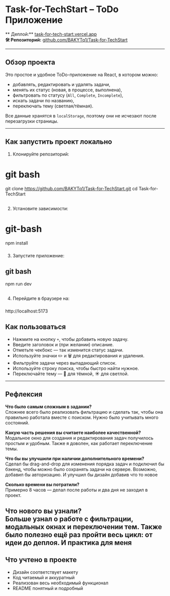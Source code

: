 # Task-for-TechStart – ToDo Приложение

** Деплой:** [task-for-tech-start.vercel.app](https://task-for-tech-start.vercel.app/)  
**🛠 Репозиторий:** [github.com/BAKYTq1/Task-for-TechStart](https://github.com/BAKYTq1/Task-for-TechStart)

---

## Обзор проекта

Это простое и удобное ToDo-приложение на React, в котором можно:

- добавлять, редактировать и удалять задачи,
- менять их статус (новая, в процессе, выполнена),
- фильтровать по статусу (`All`, `Complete`, `Incomplete`),
- искать задачи по названию,
- переключать тему (светлая/тёмная).

Все данные хранятся в `localStorage`, поэтому они не исчезают после перезагрузки страницы.

---

##  Как запустить проект локально

1. Клонируйте репозиторий:

# git bash
git clone https://github.com/BAKYTq1/Task-for-TechStart.git
cd Task-for-TechStart
##

2. Установите зависимости:

#  git-bash
npm install
###

3. Запустите приложение:
## git bash
npm run dev
##

4. Перейдите в браузере на:

###
http://localhost:5173
###


## Как пользоваться

- Нажмите на кнопку `+`, чтобы добавить новую задачу.
- Введите заголовок и (при желании) описание.
- Отметьте чекбокс — так изменится статус задачи.
- Используйте значки ✏️ и 🗑️ для редактирования и удаления.
- Фильтруйте задачи через выпадающий список.
- Используйте строку поиска, чтобы быстро найти нужное.
- Переключайте тему — 🌙 для тёмной, ☀️ для светлой.

---

## Рефлексия

**Что было самым сложным в задании?**  
Сложнее всего было реализовать фильтрацию и сделать так, чтобы она правильно работала вместе с поиском. Нужно было учитывать много состояний.

**Какую часть решения вы считаете наиболее качественной?**  
Модальное окно для создания и редактирования задач получилось простым и удобным. Также я доволен, как работает переключение темы.

**Что бы вы улучшили при наличии дополнительного времени?**  
Сделал бы drag-and-drop для изменения порядка задач и подключил бы бэкенд, чтобы можно было сохранять задачи на сервере. Возможно, добавил бы авторизацию. И улучшил бы дизайн добавив что то новое

**Сколько времени вы потратили?**  
Примерно 8 часов — делал после работы и два дня не заходил в проект.

**Что нового вы узнали?**  
Больше узнал о работе с фильтрации, модальных окнах и переключении тем. Также было полезно ещё раз пройти весь цикл: от идеи до деплоя.
И практика для меня
---

## Что учтено в проекте

- Дизайн соответствует макету
- Код читаемый и аккуратный
- Реализован весь необходимый функционал
- README понятный и подробный
